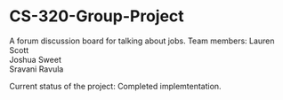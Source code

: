 # CS-320-Group-Project
A forum discussion board for talking about jobs.
Team members: Lauren Scott                                          
              Joshua Sweet                                                         
              Sravani Ravula 
              
              
Current status of the project:   Completed implemtentation.
